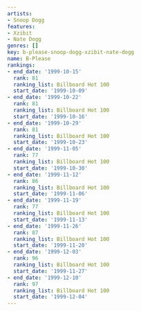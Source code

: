 ```yaml
---
artists:
- Snoop Dogg
features:
- Xzibit
- Nate Dogg
genres: []
key: b-please-snoop-dogg-xzibit-nate-dogg
name: B-Please
rankings:
- end_date: '1999-10-15'
  rank: 81
  ranking_list: Billboard Hot 100
  start_date: '1999-10-09'
- end_date: '1999-10-22'
  rank: 81
  ranking_list: Billboard Hot 100
  start_date: '1999-10-16'
- end_date: '1999-10-29'
  rank: 81
  ranking_list: Billboard Hot 100
  start_date: '1999-10-23'
- end_date: '1999-11-05'
  rank: 77
  ranking_list: Billboard Hot 100
  start_date: '1999-10-30'
- end_date: '1999-11-12'
  rank: 86
  ranking_list: Billboard Hot 100
  start_date: '1999-11-06'
- end_date: '1999-11-19'
  rank: 77
  ranking_list: Billboard Hot 100
  start_date: '1999-11-13'
- end_date: '1999-11-26'
  rank: 87
  ranking_list: Billboard Hot 100
  start_date: '1999-11-20'
- end_date: '1999-12-03'
  rank: 96
  ranking_list: Billboard Hot 100
  start_date: '1999-11-27'
- end_date: '1999-12-10'
  rank: 97
  ranking_list: Billboard Hot 100
  start_date: '1999-12-04'
---
```


